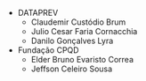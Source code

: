 * DATAPREV
  * Claudemir Custódio Brum
  * Julio Cesar Faria Cornacchia
  * Danilo Gonçalves Lyra
* Fundação CPQD
  * Elder Bruno Evaristo Correa
  * Jeffson Celeiro Sousa
